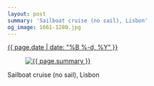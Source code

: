 ```yaml
---
layout: post
summary: 'Sailboat cruise (no sail), Lisbon'
og_image: 1661-1280.jpg
---
```


<div class="post">
 <time>
  <a href="/1661">
   {{ page.date | date: "%B %-d, %Y" }}
  </a>
 </time>
 <a href="/1661">
  <figure data-taken="8/7/2022">
   <img alt="{{ page.summary }}" sizes="(min-width: 700px) 50vw, calc(100vw - 2rem)" src="{{ site.assets_url }}/1661-640.jpg" srcset="{{ site.assets_url }}/1661-320.jpg 320w, {{ site.assets_url }}/1661-640.jpg 640w, {{ site.assets_url }}/1661-960.jpg 960w, {{ site.assets_url }}/1661-1280.jpg 1280w"/>
  </figure>
 </a>
 <span>
  Sailboat cruise (no sail), Lisbon
 </span>
</div>
